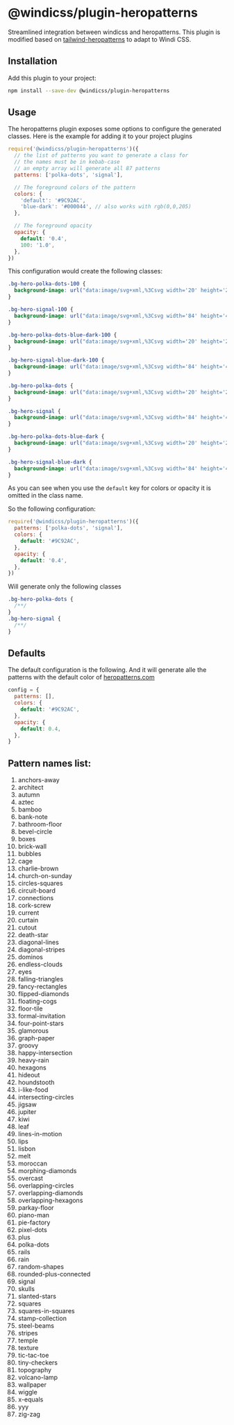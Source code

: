 # @windicss/plugin-heropatterns

Streamlined integration between windicss and heropatterns. This plugin is modified based on [tailwind-heropatterns](https://github.com/AndreaMinato/tailwind-heropatterns) to adapt to Windi CSS.

## Installation

Add this plugin to your project:

```bash
npm install --save-dev @windicss/plugin-heropatterns
```

## Usage

The heropatterns plugin exposes some options to configure the generated classes. Here is the example for adding it to your project plugins

```js
require('@windicss/plugin-heropatterns')({
  // the list of patterns you want to generate a class for
  // the names must be in kebab-case
  // an empty array will generate all 87 patterns
  patterns: ['polka-dots', 'signal'],

  // The foreground colors of the pattern
  colors: {
    'default': '#9C92AC',
    'blue-dark': '#000044', // also works with rgb(0,0,205)
  },

  // The foreground opacity
  opacity: {
    default: '0.4',
    100: '1.0',
  },
})
```

This configuration would create the following classes:

```css
.bg-hero-polka-dots-100 {
  background-image: url("data:image/svg+xml,%3Csvg width='20' height='20' viewBox='0 0 20 20' xmlns='http://www.w3.org/2000/svg'%3E%3Cg fill='%239C92AC' fill-opacity='1.0' fill-rule='evenodd'%3E%3Ccircle cx='3' cy='3' r='3'/%3E%3Ccircle cx='13' cy='13' r='3'/%3E%3C/g%3E%3C/svg%3E");
}

.bg-hero-signal-100 {
  background-image: url("data:image/svg+xml,%3Csvg width='84' height='48' viewBox='0 0 84 48' xmlns='http://www.w3.org/2000/svg'%3E%3Cpath d='...' fill='%239C92AC' fill-opacity='1.0' fill-rule='evenodd'/%3E%3C/svg%3E");
}

.bg-hero-polka-dots-blue-dark-100 {
  background-image: url("data:image/svg+xml,%3Csvg width='20' height='20' viewBox='0 0 20 20' xmlns='http://www.w3.org/2000/svg'%3E%3Cg fill='%23000044' fill-opacity='1.0' fill-rule='evenodd'%3E%3Ccircle cx='3' cy='3' r='3'/%3E%3Ccircle cx='13' cy='13' r='3'/%3E%3C/g%3E%3C/svg%3E");
}

.bg-hero-signal-blue-dark-100 {
  background-image: url("data:image/svg+xml,%3Csvg width='84' height='48' viewBox='0 0 84 48' xmlns='http://www.w3.org/2000/svg'%3E%3Cpath d='...' fill='%23000044' fill-opacity='1.0' fill-rule='evenodd'/%3E%3C/svg%3E");
}

.bg-hero-polka-dots {
  background-image: url("data:image/svg+xml,%3Csvg width='20' height='20' viewBox='0 0 20 20' xmlns='http://www.w3.org/2000/svg'%3E%3Cg fill='%239C92AC' fill-opacity='0.4' fill-rule='evenodd'%3E%3Ccircle cx='3' cy='3' r='3'/%3E%3Ccircle cx='13' cy='13' r='3'/%3E%3C/g%3E%3C/svg%3E");
}

.bg-hero-signal {
  background-image: url("data:image/svg+xml,%3Csvg width='84' height='48' viewBox='0 0 84 48' xmlns='http://www.w3.org/2000/svg'%3E%3Cpath d='...' fill='%239C92AC' fill-opacity='0.4' fill-rule='evenodd'/%3E%3C/svg%3E");
}

.bg-hero-polka-dots-blue-dark {
  background-image: url("data:image/svg+xml,%3Csvg width='20' height='20' viewBox='0 0 20 20' xmlns='http://www.w3.org/2000/svg'%3E%3Cg fill='%23000044' fill-opacity='0.4' fill-rule='evenodd'%3E%3Ccircle cx='3' cy='3' r='3'/%3E%3Ccircle cx='13' cy='13' r='3'/%3E%3C/g%3E%3C/svg%3E");
}

.bg-hero-signal-blue-dark {
  background-image: url("data:image/svg+xml,%3Csvg width='84' height='48' viewBox='0 0 84 48' xmlns='http://www.w3.org/2000/svg'%3E%3Cpath d='...' fill='%23000044' fill-opacity='0.4' fill-rule='evenodd'/%3E%3C/svg%3E");
}
```

As you can see when you use the `default` key for colors or opacity it is omitted in the class name.

So the following configuration:

```js
require('@windicss/plugin-heropatterns')({
  patterns: ['polka-dots', 'signal'],
  colors: {
    default: '#9C92AC',
  },
  opacity: {
    default: '0.4',
  },
})
```

Will generate only the following classes

```css
.bg-hero-polka-dots {
  /**/
}
.bg-hero-signal {
  /**/
}
```

## Defaults

The default configuration is the following.
And it will generate alle the patterns with the default color of [heropatterns.com](https://www.heropatterns.com/)

```js
config = {
  patterns: [],
  colors: {
    default: '#9C92AC',
  },
  opacity: {
    default: 0.4,
  },
}
```

## Pattern names list:

1. anchors-away
1. architect
1. autumn
1. aztec
1. bamboo
1. bank-note
1. bathroom-floor
1. bevel-circle
1. boxes
1. brick-wall
1. bubbles
1. cage
1. charlie-brown
1. church-on-sunday
1. circles-squares
1. circuit-board
1. connections
1. cork-screw
1. current
1. curtain
1. cutout
1. death-star
1. diagonal-lines
1. diagonal-stripes
1. dominos
1. endless-clouds
1. eyes
1. falling-triangles
1. fancy-rectangles
1. flipped-diamonds
1. floating-cogs
1. floor-tile
1. formal-invitation
1. four-point-stars
1. glamorous
1. graph-paper
1. groovy
1. happy-intersection
1. heavy-rain
1. hexagons
1. hideout
1. houndstooth
1. i-like-food
1. intersecting-circles
1. jigsaw
1. jupiter
1. kiwi
1. leaf
1. lines-in-motion
1. lips
1. lisbon
1. melt
1. moroccan
1. morphing-diamonds
1. overcast
1. overlapping-circles
1. overlapping-diamonds
1. overlapping-hexagons
1. parkay-floor
1. piano-man
1. pie-factory
1. pixel-dots
1. plus
1. polka-dots
1. rails
1. rain
1. random-shapes
1. rounded-plus-connected
1. signal
1. skulls
1. slanted-stars
1. squares
1. squares-in-squares
1. stamp-collection
1. steel-beams
1. stripes
1. temple
1. texture
1. tic-tac-toe
1. tiny-checkers
1. topography
1. volcano-lamp
1. wallpaper
1. wiggle
1. x-equals
1. yyy
1. zig-zag
